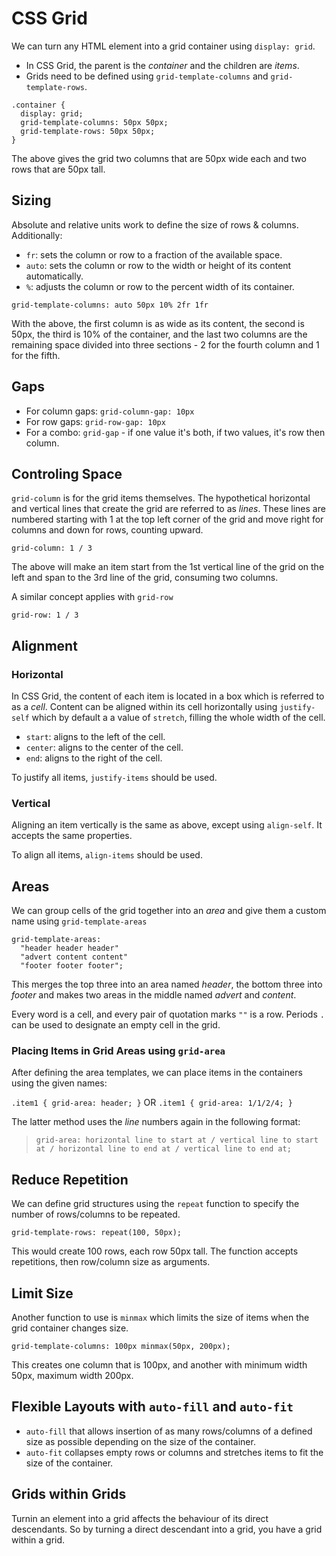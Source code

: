 # CSS Grid

We can turn any HTML element into a grid container using `display: grid`.

- In CSS Grid, the parent is the *container* and the children are *items*.
- Grids need to be defined using `grid-template-columns` and `grid-template-rows`.

```
.container {
  display: grid;
  grid-template-columns: 50px 50px;
  grid-template-rows: 50px 50px;
}
```

The above gives the grid two columns that are 50px wide each and two rows that are 50px tall.

## Sizing

Absolute and relative units work to define the size of rows & columns. Additionally:

- `fr`: sets the column or row to a fraction of the available space.
- `auto`: sets the column or row to the width or height of its content automatically.
- `%`: adjusts the column or row to the percent width of its container.

`grid-template-columns: auto 50px 10% 2fr 1fr`

With the above, the first column is as wide as its content, the second is 50px, the third is 10% of the container, and the last two columns are the remaining space divided into three sections - 2 for the fourth column and 1 for the fifth.

## Gaps

- For column gaps: `grid-column-gap: 10px`
- For row gaps: `grid-row-gap: 10px`
- For a combo: `grid-gap` - if one value it's both, if two values, it's row then column.

## Controling Space

`grid-column` is for the grid items themselves. The hypothetical horizontal and vertical lines that create the grid are referred to as *lines*. These lines are numbered starting with 1 at the top left corner of the grid and move right for columns and down for rows, counting upward.

```
grid-column: 1 / 3
```

The above will make an item start from the 1st vertical line of the grid on the left and span to the 3rd line of the grid, consuming two columns.

A similar concept applies with `grid-row`

```
grid-row: 1 / 3
```

## Alignment

### Horizontal

In CSS Grid, the content of each item is located in a box which is referred to as a *cell*. Content can be aligned within its cell horizontally using `justify-self` which by default a a value of `stretch`, filling the whole width of the cell.

- `start`: aligns to the left of the cell.
- `center`: aligns to the center of the cell.
- `end`: aligns to the right of the cell.

To justify all items, `justify-items` should be used.

### Vertical

Aligning an item vertically is the same as above, except using `align-self`. It accepts the same properties.

To align all items, `align-items` should be used.

## Areas

We can group cells of the grid together into an *area* and give them a custom name using `grid-template-areas`

```
grid-template-areas:
  "header header header"
  "advert content content"
  "footer footer footer";
```

This merges the top three into an area named *header*, the bottom three into *footer* and makes two areas in the middle named *advert* and *content*.

Every word is a cell, and every pair of quotation marks `""` is a row. Periods `.` can be used to designate an empty cell in the grid.

### Placing Items in Grid Areas using `grid-area`

After defining the area templates, we can place items in the containers using the given names:

`.item1 { grid-area: header; }`
OR
`.item1 { grid-area: 1/1/2/4; }`

The latter method uses the *line* numbers again in the following format:
> `grid-area: horizontal line to start at / vertical line to start at / horizontal line to end at / vertical line to end at;`

## Reduce Repetition

We can define grid structures using the `repeat` function to specify the number of rows/columns to be repeated.

`grid-template-rows: repeat(100, 50px);`

This would create 100 rows, each row 50px tall. The function accepts repetitions, then row/column size as arguments.

## Limit Size

Another function to use is `minmax` which limits the size of items when the grid container changes size.

`grid-template-columns: 100px minmax(50px, 200px);`

This creates one column that is 100px, and another with minimum width 50px, maximum width 200px.

## Flexible Layouts with `auto-fill` and `auto-fit`

- `auto-fill` that allows insertion of as many rows/columns of a defined size as possible depending on the size of the container.
- `auto-fit` collapses empty rows or columns and stretches items to fit the size of the container.

## Grids within Grids

Turnin an element into a grid affects the behaviour of its direct descendants. So by turning a direct descendant into a grid, you have a grid within a grid.
